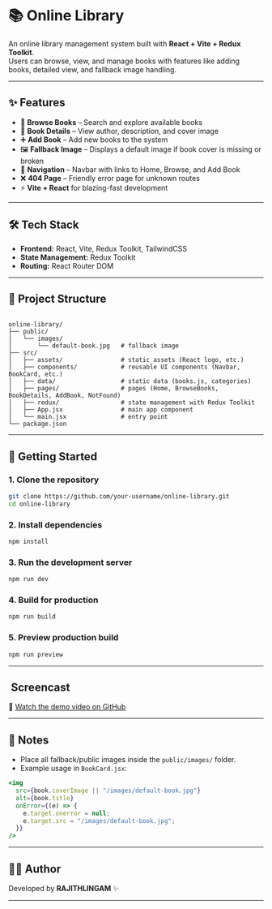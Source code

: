 
# 📚 Online Library

An online library management system built with **React + Vite + Redux Toolkit**.  
Users can browse, view, and manage books with features like adding books, detailed view, and fallback image handling.

---

## ✨ Features
- 🔎 **Browse Books** – Search and explore available books  
- 📖 **Book Details** – View author, description, and cover image  
- ➕ **Add Book** – Add new books to the system  
- 🖼 **Fallback Image** – Displays a default image if book cover is missing or broken  
- 🧭 **Navigation** – Navbar with links to Home, Browse, and Add Book  
- ❌ **404 Page** – Friendly error page for unknown routes  
- ⚡ **Vite + React** for blazing-fast development  

---

## 🛠 Tech Stack
- **Frontend:** React, Vite, Redux Toolkit, TailwindCSS  
- **State Management:** Redux Toolkit  
- **Routing:** React Router DOM  

---

## 📂 Project Structure
```

online-library/
├── public/
│   └── images/
│       └── default-book.jpg   # fallback image
├── src/
│   ├── assets/                # static assets (React logo, etc.)
│   ├── components/            # reusable UI components (Navbar, BookCard, etc.)
│   ├── data/                  # static data (books.js, categories)
│   ├── pages/                 # pages (Home, BrowseBooks, BookDetails, AddBook, NotFound)
│   ├── redux/                 # state management with Redux Toolkit
│   ├── App.jsx                # main app component
│   └── main.jsx               # entry point
└── package.json

````

---

## 🚀 Getting Started

### 1. Clone the repository
```bash
git clone https://github.com/your-username/online-library.git
cd online-library
````

### 2. Install dependencies

```bash
npm install
```

### 3. Run the development server

```bash
npm run dev
```

### 4. Build for production

```bash
npm run build
```

### 5. Preview production build

```bash
npm run preview
```

---

## ​ Screencast

🎥 [Watch the demo video on GitHub](https://github.com/rajithlingam/InternShala/raw/refs/heads/main/projectS/REACT.JS/online-library/Online-library.mp4)

---

## 📌 Notes

* Place all fallback/public images inside the `public/images/` folder.
* Example usage in `BookCard.jsx`:

```jsx
<img
  src={book.coverImage || "/images/default-book.jpg"}
  alt={book.title}
  onError={(e) => { 
    e.target.onerror = null; 
    e.target.src = "/images/default-book.jpg"; 
  }}
/>
```

---

## 🧑‍💻 Author

Developed by **RAJITHLINGAM** ✨


---